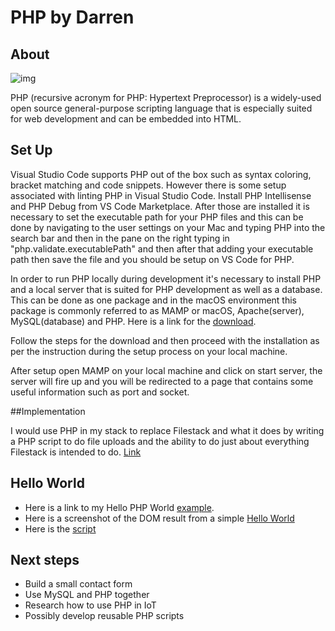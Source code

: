 # PHP by Darren

## About
![img](https://bit.ly/2pykqTy)

PHP (recursive acronym for PHP: Hypertext Preprocessor) is a widely-used open source general-purpose scripting language that is especially suited for web development and can be embedded into HTML.

## Set Up

Visual Studio Code supports PHP out of the box such as syntax coloring, bracket matching and code snippets. However there is some setup associated with linting PHP in Visual Studio Code. Install PHP Intellisense and PHP Debug from VS Code Marketplace.  After those are installed it is necessary to set the executable path for your PHP files and this can be done by navigating to the user settings on your Mac and typing PHP into the search bar and then in the pane on the right typing in "php.validate.executablePath" and then after that adding your executable path then save the file and you should be setup on VS Code for PHP.  

In order to run PHP locally during development it's necessary to install PHP and a local server that is suited for PHP development as well as a database.  This can be done as one package and in the macOS environment this package is commonly referred to as MAMP or macOS, Apache(server), MySQL(database) and PHP.  Here is a link for the [download](https://www.mamp.info/en/).

Follow the steps for the download and then proceed with the installation as per the instruction during the setup process on your local machine.

After setup open MAMP on your local machine and click on start server, the server will fire up and you will be redirected to a page that contains some useful information such as port and socket.

##Implementation

I would use PHP in my stack to replace Filestack and what it does by writing a PHP script to do file uploads and the ability to do just about everything Filestack is intended to do. [Link](https://www.w3schools.com/php/php_file_upload.asp)

## Hello World

- Here is a link to my Hello PHP World [example](https://github.com/darrenrector91/hello-php).
- Here is a screenshot of the DOM result from a simple [Hello World](https://i.imgur.com/c7sZr4N.png)
- Here is the [script](https://i.imgur.com/4E1wKBP.png) 

## Next steps

- Build a small contact form 
- Use MySQL and PHP together
- Research how to use PHP in IoT
- Possibly develop reusable PHP scripts


